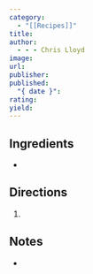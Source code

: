 ```yaml
---
category:
  - "[[Recipes]]"
title: 
author:
  - - - Chris Lloyd
image: 
url: 
publisher: 
published:
  "{ date }": 
rating: 
yield: 
---
```


## Ingredients

- 

## Directions

1. 

## Notes

- 
